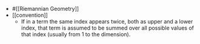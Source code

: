 - #[[Riemannian Geometry]]
- [[convention]]
	- If in a term the same index appears twice, both as upper and a lower index, that term is assumed to be summed over all possible values of that index (usually from 1 to the dimension).